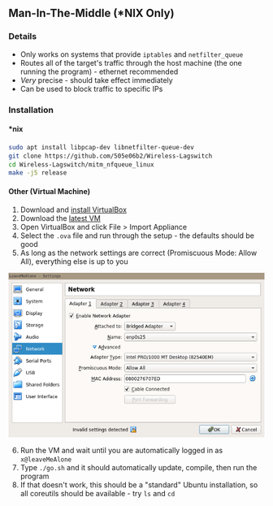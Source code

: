 ## Man-In-The-Middle (\*NIX Only)
### Details
* Only works on systems that provide `iptables` and `netfilter_queue`
* Routes all of the target's traffic through the host machine (the one running the program) - ethernet recommended
* *Very* precise - should take effect immediately
* Can be used to block traffic to specific IPs

### Installation
#### \*nix
```bash
sudo apt install libpcap-dev libnetfilter-queue-dev
git clone https://github.com/505e06b2/Wireless-Lagswitch
cd Wireless-Lagswitch/mitm_nfqueue_linux
make -j5 release
```

#### Other (Virtual Machine)
1. Download and [install VirtualBox](https://www.virtualbox.org)
2. Download the [latest VM](https://github.com/505e06b2/Wireless-Lagswitch/releases)
3. Open VirtualBox and click File > Import Appliance
4. Select the `.ova` file and run through the setup - the defaults should be good
5. As long as the network settings are correct (Promiscuous Mode: Allow All), everything else is up to you

![](https://raw.githubusercontent.com/505e06b2/Wireless-Lagswitch/master/mitm_nfqueue_linux/virtualbox_network.png)

6. Run the VM and wait until you are automatically logged in as `x@leaveMeAlone`
7. Type `./go.sh` and it should automatically update, compile, then run the program
8. If that doesn't work, this should be a "standard" Ubuntu installation, so all coreutils should be available - try `ls` and `cd`
